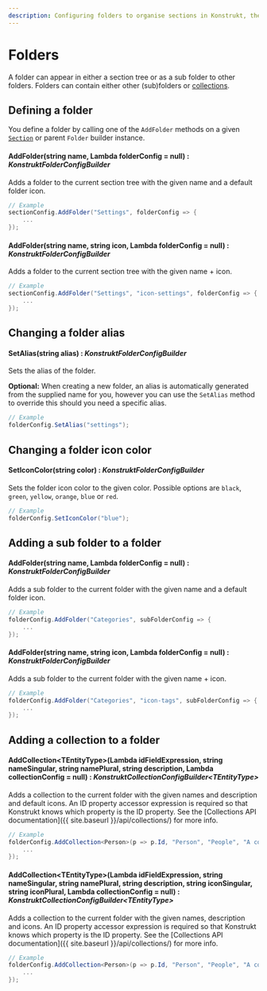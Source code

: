 ```yaml
---
description: Configuring folders to organise sections in Konstrukt, the fluent administration panel builder for Umbraco.
---
```


# Folders

A folder can appear in either a section tree or as a sub folder to other folders. Folders can contain either other (sub)folders or [collections](collections.md).

## Defining a folder

You define a folder by calling one of the `AddFolder` methods on a given [`Section`](sections.md) or parent `Folder` builder instance.

#### AddFolder(string name, Lambda folderConfig = null) : *KonstruktFolderConfigBuilder*

Adds a folder to the current section tree with the given name and a default folder icon.

````csharp
// Example
sectionConfig.AddFolder("Settings", folderConfig => {
    ...
});
````

#### AddFolder(string name, string icon, Lambda folderConfig = null) : *KonstruktFolderConfigBuilder*

Adds a folder to the current section tree with the given name + icon.

````csharp
// Example
sectionConfig.AddFolder("Settings", "icon-settings", folderConfig => {
    ...
});
````

## Changing a folder alias

#### SetAlias(string alias) : *KonstruktFolderConfigBuilder*

Sets the alias of the folder.  

**Optional:** When creating a new folder, an alias is automatically generated from the supplied name for you, however you can use the `SetAlias` method to override this should you need a specific alias.

````csharp
// Example
folderConfig.SetAlias("settings");
````

## Changing a folder icon color

#### SetIconColor(string color) : *KonstruktFolderConfigBuilder*

Sets the folder icon color to the given color.  Possible options are `black`, `green`, `yellow`, `orange`, `blue` or `red`.

````csharp
// Example
folderConfig.SetIconColor("blue");
````

## Adding a sub folder to a folder

#### AddFolder(string name, Lambda folderConfig = null) : *KonstruktFolderConfigBuilder*

Adds a sub folder to the current folder with the given name and a default folder icon.

````csharp
// Example
folderConfig.AddFolder("Categories", subFolderConfig => {
    ...
});
````

#### AddFolder(string name, string icon, Lambda folderConfig = null) : *KonstruktFolderConfigBuilder*

Adds a sub folder to the current folder with the given name + icon.

````csharp
// Example
folderConfig.AddFolder("Categories", "icon-tags", subFolderConfig => {
    ...
});
````

## Adding a collection to a folder

#### AddCollection&lt;TEntityType&gt;(Lambda idFieldExpression, string nameSingular, string namePlural, string description, Lambda collectionConfig = null) : *KonstruktCollectionConfigBuilder&lt;TEntityType&gt;*

Adds a collection to the current folder with the given names and description and default icons. An ID property accessor expression is required so that Konstrukt knows which property is the ID property. See the [Collections API documentation]({{ site.baseurl }}/api/collections/) for more info.

````csharp
// Example
folderConfig.AddCollection<Person>(p => p.Id, "Person", "People", "A collection of people", collectionConfig => {
    ...
});
````

#### AddCollection&lt;TEntityType&gt;(Lambda idFieldExpression, string nameSingular, string namePlural, string description, string iconSingular, string iconPlural, Lambda collectionConfig = null) : *KonstruktCollectionConfigBuilder&lt;TEntityType&gt;*

Adds a collection to the current folder with the given names, description and icons. An ID property accessor expression is required so that Konstrukt knows which property is the ID property. See the [Collections API documentation]({{ site.baseurl }}/api/collections/) for more info.

````csharp
// Example
folderConfig.AddCollection<Person>(p => p.Id, "Person", "People", "A collection of people", "icon-umb-users", "icon-umb-users", collectionConfig => {
    ...
});
````
